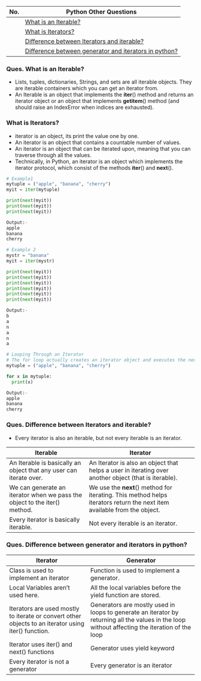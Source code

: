 |  No.  | Python Other Questions                                                                                              |
| :---: | ------------------------------------------------------------------------------------------------------------------- |
|       | [What is an Iterable?](#ques-what-is-an-iterable)                                                                   |
|       | [What is Iterators?](#what-is-iterators)                                                                            |
|       | [Difference between Iterators and iterable?](#ques-difference-between-iterators-and-iterable)                       |
|       | [Difference between generator and iterators in python?](#ques-difference-between-generator-and-iterators-in-python) |

### Ques. What is an Iterable?
* Lists, tuples, dictionaries, Strings, and sets are all iterable objects. They are iterable containers which you can get an iterator from.
* An Iterable is an object that implements the __iter__() method and returns an iterator object or an object that implements __getitem__() method (and should raise an IndexError when indices are exhausted). 

### What is Iterators?
* iterator is an object, its print the value one by one.
* An iterator is an object that contains a countable number of values.
* An iterator is an object that can be iterated upon, meaning that you can traverse through all the values.
* Technically, in Python, an iterator is an object which implements the iterator protocol, which consist of the methods __iter__() and __next__().
```python
# Example1
mytuple = ("apple", "banana", "cherry")
myit = iter(mytuple)

print(next(myit))
print(next(myit))
print(next(myit))

Output:-
apple
banana
cherry

# Example 2
mystr = "banana"
myit = iter(mystr)

print(next(myit))
print(next(myit))
print(next(myit))
print(next(myit))
print(next(myit))
print(next(myit))

Output:- 
b
a
n
a
n
a

# Looping Through an Iterator
# The for loop actually creates an iterator object and executes the next() method for each loop
mytuple = ("apple", "banana", "cherry")

for x in mytuple:
  print(x)

Output:-
apple
banana
cherry
```

### **Ques. Difference between Iterators and iterable?**
* Every iterator is also an iterable, but not every iterable is an iterator.

| Iterable                                                                  | Iterator                                                                                                                |
| ------------------------------------------------------------------------- | ----------------------------------------------------------------------------------------------------------------------- |
| An Iterable is basically an object that any user can iterate over.        | An Iterator is also an object that helps a user in iterating over another object (that is iterable).                    |
| We can generate an iterator when we pass the object to the iter() method. | We use the __next__() method for iterating. This method helps iterators return the next item available from the object. |
| Every iterator is basically iterable.                                     | Not every iterable is an iterator.                                                                                      |

### Ques. Difference between generator and iterators in python?
| Iterator                                                                                            | Generator                                                                                                                                       |
| --------------------------------------------------------------------------------------------------- | ----------------------------------------------------------------------------------------------------------------------------------------------- |
| Class is used to implement an iterator                                                              | Function is used to implement a generator.                                                                                                      |
| Local Variables aren’t used here.                                                                   | All the local variables before the yield function are stored.                                                                                   |
| Iterators are used mostly to iterate or convert other objects to an iterator using iter() function. | Generators are mostly used in loops to generate an iterator by returning all the values in the loop without affecting the iteration of the loop |
| Iterator uses iter() and next() functions                                                           | Generator uses yield keyword                                                                                                                    |
| Every iterator is not a generator                                                                   | Every generator is an iterator                                                                                                                  |
